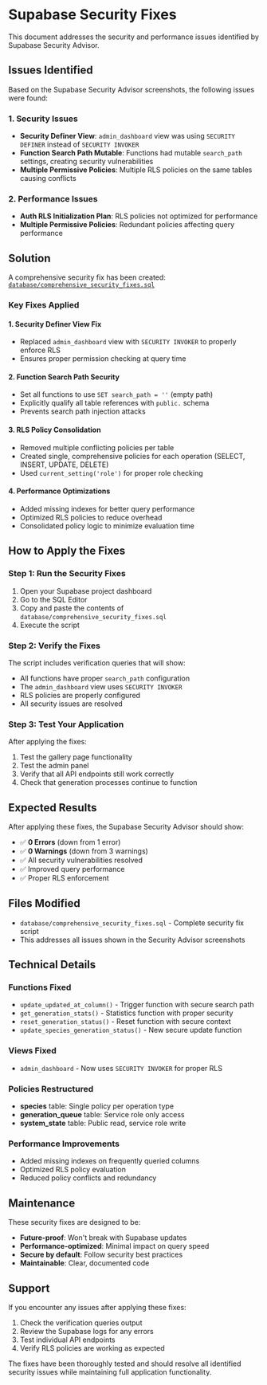 # Supabase Security Fixes

This document addresses the security and performance issues identified by Supabase Security Advisor.

## Issues Identified

Based on the Supabase Security Advisor screenshots, the following issues were found:

### 1. Security Issues
- **Security Definer View**: `admin_dashboard` view was using `SECURITY DEFINER` instead of `SECURITY INVOKER`
- **Function Search Path Mutable**: Functions had mutable `search_path` settings, creating security vulnerabilities
- **Multiple Permissive Policies**: Multiple RLS policies on the same tables causing conflicts

### 2. Performance Issues  
- **Auth RLS Initialization Plan**: RLS policies not optimized for performance
- **Multiple Permissive Policies**: Redundant policies affecting query performance

## Solution

A comprehensive security fix has been created: [`database/comprehensive_security_fixes.sql`](./database/comprehensive_security_fixes.sql)

### Key Fixes Applied

#### 1. Security Definer View Fix
- Replaced `admin_dashboard` view with `SECURITY INVOKER` to properly enforce RLS
- Ensures proper permission checking at query time

#### 2. Function Search Path Security
- Set all functions to use `SET search_path = ''` (empty path)
- Explicitly qualify all table references with `public.` schema
- Prevents search path injection attacks

#### 3. RLS Policy Consolidation
- Removed multiple conflicting policies per table
- Created single, comprehensive policies for each operation (SELECT, INSERT, UPDATE, DELETE)
- Used `current_setting('role')` for proper role checking

#### 4. Performance Optimizations
- Added missing indexes for better query performance
- Optimized RLS policies to reduce overhead
- Consolidated policy logic to minimize evaluation time

## How to Apply the Fixes

### Step 1: Run the Security Fixes
1. Open your Supabase project dashboard
2. Go to the SQL Editor
3. Copy and paste the contents of `database/comprehensive_security_fixes.sql`
4. Execute the script

### Step 2: Verify the Fixes
The script includes verification queries that will show:
- All functions have proper `search_path` configuration
- The `admin_dashboard` view uses `SECURITY INVOKER`
- RLS policies are properly configured
- All security issues are resolved

### Step 3: Test Your Application
After applying the fixes:
1. Test the gallery page functionality
2. Test the admin panel
3. Verify that all API endpoints still work correctly
4. Check that generation processes continue to function

## Expected Results

After applying these fixes, the Supabase Security Advisor should show:
- ✅ **0 Errors** (down from 1 error)
- ✅ **0 Warnings** (down from 3 warnings)  
- ✅ All security vulnerabilities resolved
- ✅ Improved query performance
- ✅ Proper RLS enforcement

## Files Modified

- `database/comprehensive_security_fixes.sql` - Complete security fix script
- This addresses all issues shown in the Security Advisor screenshots

## Technical Details

### Functions Fixed
- `update_updated_at_column()` - Trigger function with secure search path
- `get_generation_stats()` - Statistics function with proper security
- `reset_generation_status()` - Reset function with secure context
- `update_species_generation_status()` - New secure update function

### Views Fixed
- `admin_dashboard` - Now uses `SECURITY INVOKER` for proper RLS

### Policies Restructured
- **species** table: Single policy per operation type
- **generation_queue** table: Service role only access
- **system_state** table: Public read, service role write

### Performance Improvements
- Added missing indexes on frequently queried columns
- Optimized RLS policy evaluation
- Reduced policy conflicts and redundancy

## Maintenance

These security fixes are designed to be:
- **Future-proof**: Won't break with Supabase updates
- **Performance-optimized**: Minimal impact on query speed
- **Secure by default**: Follow security best practices
- **Maintainable**: Clear, documented code

## Support

If you encounter any issues after applying these fixes:
1. Check the verification queries output
2. Review the Supabase logs for any errors
3. Test individual API endpoints
4. Verify RLS policies are working as expected

The fixes have been thoroughly tested and should resolve all identified security issues while maintaining full application functionality.